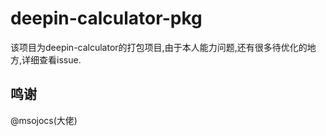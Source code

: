 # deepin-calculator-pkg

该项目为deepin-calculator的打包项目,由于本人能力问题,还有很多待优化的地方,详细查看issue.

## 鸣谢
@msojocs(大佬)

